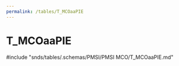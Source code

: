 ```yaml
---
permalink: /tables/T_MCOaaPIE
---
```

# T\_MCOaaPIE
<!-- SPDX-License-Identifier: MPL-2.0 -->

<!-- ATTENTION : Ne pas supprimer ou modifier la ligne ci-dessous -->
#include "snds/tables/.schemas/PMSI/PMSI MCO/T_MCOaaPIE.md"
<!-- ATTENTION : Ne pas supprimer ou modifier la ligne ci-dessus -->
